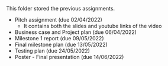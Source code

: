This folder stored the previous assignments.

 - Pitch assignment (due 02/04/2022)
	 - It contains both the slides and youtube links of the video
 - Business case and Project plan (due 06/04/2022)
 - Milestone 1 report (due 09/05/2022)
 - Final milestone plan (due 13/05/2022)
 - Testing plan (due 24/05/2022)
 - Poster - Final presentation (due 14/06/2022)
	 
